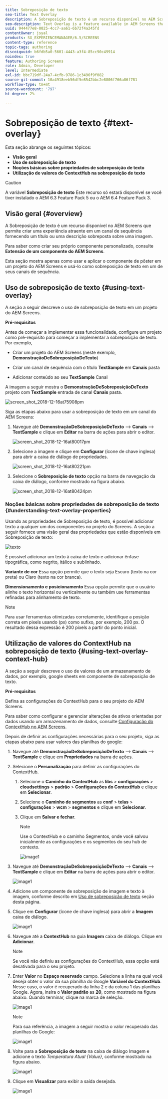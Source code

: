 ```yaml
---
title: Sobreposição de texto
seo-title: Text Overlay
description: A Sobreposição de texto é um recurso disponível no AEM Screens que permite criar uma experiência atraente em um canal de sequência fornecendo um título ou uma descrição sobreposta sobre uma imagem. Siga esta página para saber mais.
seo-description: Text Overlay is a feature available in AEM Screens that allows you to create a compelling experience in a Sequence Channel by providing a title or a description overlaid on top of an image. Follow this page to learn more.
uuid: 944477e8-0025-4cc7-aa61-6b72f4a245fd
contentOwner: jsyal
products: SG_EXPERIENCEMANAGER/6.5/SCREENS
content-type: reference
topic-tags: authoring
discoiquuid: b6fdb5a0-5601-4443-a3f4-85cc90c49914
noindex: true
feature: Authoring Screens
role: Admin, Developer
level: Intermediate
exl-id: bbc719df-24a7-4cfb-9786-1c3496f9f082
source-git-commit: 10a4918eeb56df5e8542bbc2e8806f766a86f781
workflow-type: tm+mt
source-wordcount: '797'
ht-degree: 2%

---
```


# Sobreposição de texto {#text-overlay}

Esta seção abrange os seguintes tópicos:

* **Visão geral**
* **Uso de sobreposição de texto**
* **Noções básicas sobre propriedades de sobreposição de texto**
* **Utilização de valores do ContextHub na sobreposição de texto**

>[!CAUTION]
>
>A variável **Sobreposição de texto** Este recurso só estará disponível se você tiver instalado o AEM 6.3 Feature Pack 5 ou o AEM 6.4 Feature Pack 3.

## Visão geral {#overview}

A Sobreposição de texto é um recurso disponível no AEM Screens que permite criar uma experiência atraente em um canal de sequência fornecendo um título ou uma descrição sobreposta sobre uma imagem.

Para saber como criar seu próprio componente personalizado, consulte **Extensão de um componente do AEM Screens**.

Esta seção mostra apenas como usar e aplicar o componente de pôster em um projeto do AEM Screens e usá-lo como sobreposição de texto em um de seus canais de sequência.

## Uso de sobreposição de texto {#using-text-overlay}

A seção a seguir descreve o uso de sobreposição de texto em um projeto do AEM Screens.

**Pré-requisitos**

Antes de começar a implementar essa funcionalidade, configure um projeto como pré-requisito para começar a implementar a sobreposição de texto. Por exemplo,

* Criar um projeto do AEM Screens (neste exemplo, **DemonstraçãoDeSobreposiçãoDeTexto**)

* Criar um canal de sequência com o título **TextSample** em **Canais** pasta

* Adicionar conteúdo ao seu **TextSample** Canal

A imagem a seguir mostra o **DemonstraçãoDeSobreposiçãoDeTexto** projeto com **TextSample** entrada de canal **Canais** pasta.

![screen_shot_2018-12-16at75908pm](assets/screen_shot_2018-12-16at75908pm.png)

Siga as etapas abaixo para usar a sobreposição de texto em um canal do AEM Screens:

1. Navegue até **DemonstraçãoDeSobreposiçãoDeTexto** —> **Canais** —> **TextSample** e clique em **Editar** na barra de ações para abrir o editor.

   ![screen_shot_2018-12-16at80017pm](assets/screen_shot_2018-12-16at80017pm.png)

1. Selecione a imagem e clique em **Configurar** (ícone de chave inglesa) para abrir a caixa de diálogo de propriedades.

   ![screen_shot_2018-12-16at80221pm](assets/screen_shot_2018-12-16at80221pm.png)

1. Selecione o **Sobreposição de texto** opção na barra de navegação da caixa de diálogo, conforme mostrado na figura abaixo.

   ![screen_shot_2018-12-16at80424pm](assets/screen_shot_2018-12-16at80424pm.png)

### Noções básicas sobre propriedades de sobreposição de texto {#understanding-text-overlay-properties}

Usando as propriedades de Sobreposição de texto, é possível adicionar texto a qualquer um dos componentes no projeto do Screens. A seção a seguir fornece uma visão geral das propriedades que estão disponíveis em Sobreposição de texto:

![texto](assets/text.gif)

É possível adicionar um texto à caixa de texto e adicionar ênfase tipográfica, como negrito, itálico e sublinhado.

**Variante de cor** Essa opção permite que o texto seja Escuro (texto na cor preta) ou Claro (texto na cor branca).

**Dimensionamento e posicionamento** Essa opção permite que o usuário alinhe o texto horizontal ou verticalmente ou também use ferramentas refinadas para alinhamento de texto.

>[!NOTE]
>
>Para usar ferramentas otimizadas corretamente, identifique a posição correta em pixels usando (px) como sufixo, por exemplo, 200 px. O resultado dessa expressão é 200 pixels a partir do ponto inicial.

## Utilização de valores do ContextHub na sobreposição de texto {#using-text-overlay-context-hub}

A seção a seguir descreve o uso de valores de um armazenamento de dados, por exemplo, google sheets em componente de sobreposição de texto.

**Pré-requisitos**

Defina as configurações do ContextHub para o seu projeto do AEM Screens.

Para saber como configurar e gerenciar alterações de ativos orientadas por dados usando um armazenamento de dados, consulte [Configuração do ContextHub no AEM Screens](https://experienceleague.adobe.com/docs/experience-manager-screens/user-guide/developing/configuring-context-hub.html).

Depois de definir as configurações necessárias para o seu projeto, siga as etapas abaixo para usar valores das planilhas do google:

1. Navegue até **DemonstraçãoDeSobreposiçãoDeTexto** —> **Canais** —> **TextSample** e clique em **Propriedades** na barra de ações.

1. Selecione o **Personalização** para definir as configurações do ContextHub.

   1. Selecione o **Caminho do ContextHub** as **libs** > **configurações** > **cloudsettings** > **padrão** > **Configurações do ContextHub** e clique em **Selecionar**.

   1. Selecione o **Caminho de segmentos** as **conf** > **telas** > **configurações** > **wcm** > **segmentos** e clique em **Selecionar**.

   1. Clique em **Salvar e fechar**.

      >[!NOTE]
      >
      >Use o ContextHub e o caminho Segmentos, onde você salvou inicialmente as configurações e os segmentos do seu hub de contexto.

      ![image1](/help/user-guide/assets/text-overlay/text-overlay8.png)

1. Navegue até **DemonstraçãoDeSobreposiçãoDeTexto** —> **Canais** —> **TextSample** e clique em **Editar** na barra de ações para abrir o editor.

   ![image1](/help/user-guide/assets/text-overlay/text-overlay1.png)

1. Adicione um componente de sobreposição de imagem e texto à imagem, conforme descrito em [Uso de sobreposição de texto](/help/user-guide/text-overlay.md#using-text-overlay) seção desta página.

1. Clique em **Configurar** (ícone de chave inglesa) para abrir a **Imagem** caixa de diálogo.

   ![image1](/help/user-guide/assets/text-overlay/text-overlay4.png)

1. Navegue até a **ContextHub** na guia **Imagem** caixa de diálogo. Clique em **Adicionar**.

   >[!NOTE]
   >Se você não definiu as configurações do ContextHub, essa opção está desativada para o seu projeto.

1. Enter **Valor** no **Espaço reservado** campo. Selecione a linha na qual você deseja obter o valor da sua planilha do Google **Variável do ContextHub**. Nesse caso, o valor é recuperado da linha 2 e da coluna 1 das planilhas Google. Agora, insira o **Valor padrão** as **20**, como mostrado na figura abaixo. Quando terminar, clique na marca de seleção.

   ![image1](/help/user-guide/assets/text-overlay/text-overlay5.png)

   >[!NOTE]
   >Para sua referência, a imagem a seguir mostra o valor recuperado das planilhas do Google:

   ![image1](/help/user-guide/assets/text-overlay/text-overlay6.png)

1. Volte para a **Sobreposição de texto** na caixa de diálogo Imagem e adicione o texto *Temperatura Atual {Value}*, conforme mostrado na figura abaixo.

   ![image1](/help/user-guide/assets/text-overlay/text-overlay7.png)

1. Clique em **Visualizar** para exibir a saída desejada.

   ![image1](/help/user-guide/assets/text-overlay/text-overlay10.png)
